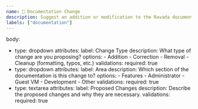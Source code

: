```yaml
---
name: 📖 Documentation Change
description: Suggest an addition or modification to the Ravada documentation
labels: ["documentation"]
---
```

body:
  - type: dropdown
    attributes:
      label: Change Type
      description: What type of change are you proposing?
      options:
        - Addition
        - Correction
        - Removal
        - Cleanup (formatting, typos, etc.)
    validations:
      required: true
  - type: dropdown
    attributes:
      label: Area
      description: Which section of the documentation is this change to?
      options:
        - Features
	      - Administrator
	      - Guest VM
	      - Development
        - Other
    validations:
      required: true
  - type: textarea
    attributes:
      label: Proposed Changes
      description: Describe the proposed changes and why they are necessary.
    validations:
      required: true

